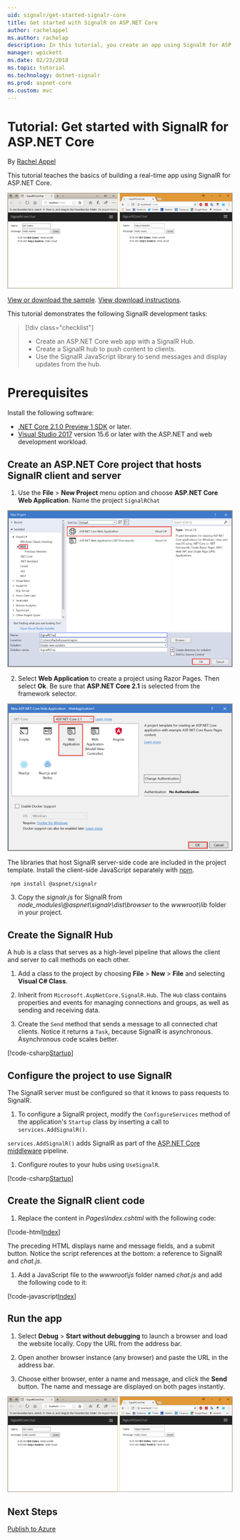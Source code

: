 ```yaml
---
uid: signalr/get-started-signalr-core
title: Get started with SignalR on ASP.NET Core
author: rachelappel
ms.author: rachelap
description: In this tutorial, you create an app using SignalR for ASP.NET Core.
manager: wpickett
ms.date: 02/23/2018
ms.topic: tutorial
ms.technology: dotnet-signalr
ms.prod: aspnet-core
ms.custom: mvc
---
```

# Tutorial: Get started with SignalR for ASP.NET Core

By [Rachel Appel](https://twitter.com/rachelappel)

This tutorial teaches the basics of building a real-time app using SignalR for ASP.NET Core.

   ![Solution](get-started-signalr-core/_static/signalr-get-started-finished.png)

[View or download the sample](https://github.com/aspnet/Docs/tree/master/aspnetcore/signalr/get-started-signalr-core/sample/). [View download instructions](/tutorials/#how-to-download-a-sample).

This tutorial demonstrates the following SignalR development tasks:

> [!div class="checklist"]
> * Create an ASP.NET Core web app with a SignalR Hub.
> * Create a SignalR hub to push content to clients.
> * Use the SignalR JavaScript library to send messages and display updates from the hub.

# Prerequisites

Install the following software:

* [.NET Core 2.1.0 Preview 1 SDK](https://www.microsoft.com/net/download/dotnet-core/sdk-2.1.300-preview1) or later.
* [Visual Studio 2017](https://www.visualstudio.com/downloads/) version 15.6 or later with the ASP.NET and web development workload.

## Create an ASP.NET Core project that hosts SignalR client and server

1. Use the **File** > **New Project** menu option and choose **ASP.NET Core Web Application**. Name the project `SignalRChat`

  ![New Project dialog in Visual Studio](get-started-signalr-core/_static/signalr-new-project-dialog.png)

2. Select **Web Application** to create a project using Razor Pages. Then select **Ok**. Be sure that **ASP.NET Core 2.1** is selected from the framework selector.

  ![New Project dialog in Visual Studio](get-started-signalr-core/_static/signalr-new-project-choose-type.png)

  The libraries that host SignalR server-side code are included in the project template. Install the client-side JavaScript separately with [npm](https://www.npmjs.com/).

  ```console
   npm install @aspnet/signalr
  ```

3. Copy the *signalr.js* for SignalR from *node_modules\\@aspnet\signalr\dist\browser* to the *wwwroot\lib* folder in your project.

## Create the SignalR Hub

A hub is a class that serves as a high-level pipeline that allows the client and server to call methods on each other.

1. Add a class to the project by choosing **File** > **New** > **File** and selecting **Visual C# Class**. 

1. Inherit from `Microsoft.AspNetCore.SignalR.Hub`. The `Hub` class contains properties and events for managing connections and groups, as well as sending and receiving data.

1. Create the `Send` method that sends a message to all connected chat clients. Notice it returns a `Task`, because SignalR is asynchronous. Asynchronous code scales better.

  [!code-csharp[Startup](get-started-signalr-core/sample/Hubs/ChatHub.cs?range=7-14)]

## Configure the project to use SignalR

The SignalR server must be configured so that it knows to pass requests to SignalR.

1. To configure a SignalR project, modify the `ConfigureServices` method of the application's `Startup` class by inserting a call to `services.AddSignalR()`.

  `services.AddSignalR()` adds SignalR as part of the [ASP.NET Core middleware](xref:fundamentals/middleware/index) pipeline.

1. Configure routes to your hubs using `UseSignalR`.

  [!code-csharp[Startup](get-started-signalr-core/sample/Startup.cs?highlight=22,40-43)]

## Create the SignalR client code

1. Replace the content in *Pages\Index.cshtml* with the following code:

  [!code-html[Index](get-started-signalr-core/sample/Pages/Index.cshtml)]

  The preceding HTML displays name and message fields, and a submit button. Notice the script references at the bottom: a reference to SignalR and *chat.js*.

1. Add a JavaScript file to the *wwwroot\js* folder named *chat.js* and add the following code to it:

  [!code-javascript[Index](get-started-signalr-core/sample/wwwroot/js/chat.js)]

## Run the app

1. Select **Debug** > **Start without debugging** to launch a browser and load the website locally. Copy the URL from the address bar.

1. Open another browser instance (any browser) and paste the URL in the address bar.

1. Choose either browser, enter a name and message, and click the **Send** button. The name and message are displayed on both pages instantly.

  ![Solution](get-started-signalr-core/_static/signalr-get-started-finished.png)

## Next Steps


[Publish to Azure](xref:tutorials/publish-to-azure-webapp-using-vs)
